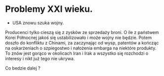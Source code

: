 



# Problemy XXI wieku.
- USA znowu szuka wojny. 

Producenci tylko cieszą się z zysków ze sprzedaży broni.
O ile z państwem Korei Północnej jakoś się ustabilizowało i może wojny nie będzie.
Potem doszło do konfliktu z Chinami, za zaczynając od wysp, patentów a kończąc na oskarżeniach o szpiegostwo i nałożenia embarga na niektóre produkty.
To znów jest gorąco w okolicach Iran i Irak a wszystko się rozchodzi o interesy i nikt już tego nie ukrywa.

Co bedzie dalej ?
